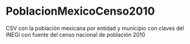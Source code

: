 # PoblacionMexicoCenso2010
CSV con la población mexicana por entidad y municipio con claves del INEGI con fuente del censo nacional de población 2010
